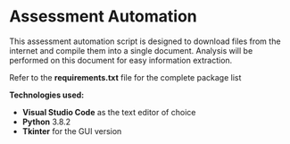 # Assessment Automation
This assessment automation script is designed to download files from the internet and compile them into a single document. Analysis will be performed on this document for easy information extraction.

Refer to the <b>requirements.txt</b> file for the complete package list <br>

<b>Technologies used:</b>
- <b>Visual Studio Code</b> as the text editor of choice
- <b>Python</b> 3.8.2
- <b>Tkinter</b> for the GUI version
